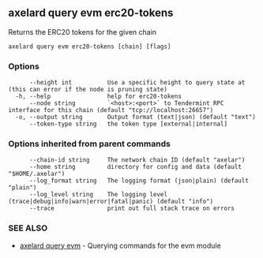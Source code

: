 ## axelard query evm erc20-tokens

Returns the ERC20 tokens for the given chain

```
axelard query evm erc20-tokens [chain] [flags]
```

### Options

```
      --height int          Use a specific height to query state at (this can error if the node is pruning state)
  -h, --help                help for erc20-tokens
      --node string         `<host>:<port>` to Tendermint RPC interface for this chain (default "tcp://localhost:26657")
  -o, --output string       Output format (text|json) (default "text")
      --token-type string   the token type [external|internal]
```

### Options inherited from parent commands

```
      --chain-id string     The network chain ID (default "axelar")
      --home string         directory for config and data (default "$HOME/.axelar")
      --log_format string   The logging format (json|plain) (default "plain")
      --log_level string    The logging level (trace|debug|info|warn|error|fatal|panic) (default "info")
      --trace               print out full stack trace on errors
```

### SEE ALSO

- [axelard query evm](/cli-docs/v0_31_2/axelard_query_evm) - Querying commands for the evm module
